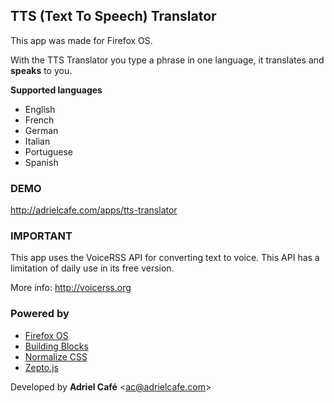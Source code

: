 TTS (Text To Speech) Translator
-------------------------------
This app was made for Firefox OS.

With the TTS Translator you type a phrase in one language, it translates and **speaks** to you.

**Supported languages**
+ English
+ French
+ German
+ Italian
+ Portuguese
+ Spanish

### DEMO
http://adrielcafe.com/apps/tts-translator

### IMPORTANT
This app uses the VoiceRSS API for converting text to voice. This API has a limitation of daily use in its free version.

More info: http://voicerss.org

### Powered by
+ [Firefox OS](http://mozilla.org/pt-BR/firefox/os/)
+ [Building Blocks](http://buildingfirefoxos.com/)
+ [Normalize CSS](http://necolas.github.io/normalize.css/)
+ [Zepto.js](http://zeptojs.com/)



Developed by **Adriel Café** &lt;ac@adrielcafe.com&gt;
